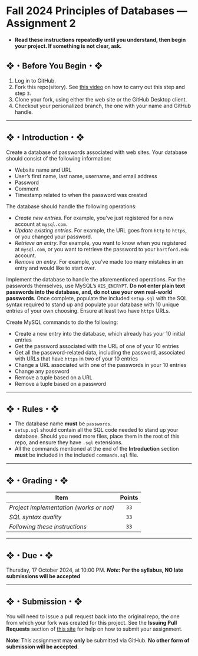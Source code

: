 # Fall 2024 Principles of Databases — Assignment 2

* **Read these instructions repeatedly until you understand, then begin your project. If something is not clear, ask.**

## ❖・Before You Begin・❖

1. Log in to GitHub.
2. Fork this repo(sitory). See [this video](http://code-warrior.github.io/tutorials/git/github/forking-and-cloning-at-the-github-web-site/) on how to carry out this step and step `3`.
3. Clone your fork, using either the web site or the GitHub Desktop client.
4. Checkout your personalized branch, the one with your name and GitHub handle.

---

## ❖・Introduction・❖

Create a database of passwords associated with web sites. Your database should consist of the following information:

* Website name and URL
* User’s first name, last name, username, and email address
* Password
* Comment
* Timestamp related to when the password was created

The database should handle the following operations:

* _Create new entries_. For example, you’ve just registered for a new account at `mysql.com`.
* _Update existing entries_. For example, the URL goes from `http` to `https`, or you changed your password.
* _Retrieve an entry_. For example, you want to know when you registered at `mysql.com`, or you want to retrieve the password to your `hartford.edu` account.
* _Remove an entry_. For example, you’ve made too many mistakes in an entry and would like to start over.

Implement the database to handle the aforementioned operations. For the passwords themselves, use MySQL’s `AES_ENCRYPT`. **Do not enter plain text passwords into the database, and, do not use your own real-world passwords**. Once complete, populate the included `setup.sql` with the SQL syntax required to stand up and populate your database with 10 unique entries of your own choosing. Ensure at least two have `https` URLs.

Create MySQL commands to do the following:

* Create a new entry into the database, which already has your 10 initial entries
* Get the password associated with the URL of one of your 10 entries
* Get all the password-related data, including the password, associated with URLs that have `https` in two of your 10 entries
* Change a URL associated with one of the passwords in your 10 entries
* Change any password
* Remove a tuple based on a URL
* Remove a tuple based on a password

---

## ❖・Rules・❖

* The database name **must** be `passwords`.
* `setup.sql` should contain all the SQL code needed to stand up your database. Should you need more files, place them in the root of this repo, and ensure they have `.sql` extensions.
* All the commands mentioned at the end of the **Introduction** section **must** be included in the included `commands.sql` file.

---

## ❖・Grading・❖

| Item                                    | Points |
|-----------------------------------------|:------:|
| _Project implementation (works or not)_ | `33`   |
| _SQL syntax quality_                    | `33`   |
| _Following these instructions_          | `33`   |

---

## ❖・Due・❖

Thursday, 17 October 2024, at 10:00 PM. ***Note*: Per the syllabus, NO late submissions will be accepted**

---

## ❖・Submission・❖

You will need to issue a pull request back into the original repo, the one from which your fork was created for this project. See the **Issuing Pull Requests** section of [this site](http://code-warrior.github.io/tutorials/git/github/index.html) for help on how to submit your assignment.

**Note**: This assignment may **only** be submitted via GitHub. **No other form of submission will be accepted**.
